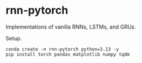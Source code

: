 # rnn-pytorch 

Implementations of vanilla RNNs, LSTMs, and GRUs. 

Setup. 
```
conda create -n rnn-pytorch python=3.13 -y
pip install torch pandas matplotlib numpy tqdm 
```

